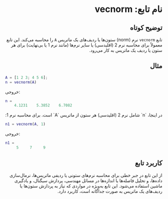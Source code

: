 
<div dir="rtl">

# نام تابع: vecnorm

## توضیح کوتاه
تابع `vecnorm` نرم (norm) ستون‌ها یا ردیف‌های یک ماتریس `A` را محاسبه می‌کند. این تابع معمولاً برای محاسبه نرم 2 (اقلیدسی) یا سایر نرم‌ها (مانند نرم 1 یا بی‌نهایت) برای هر ستون یا ردیف یک ماتریس به کار می‌رود.

## مثال
<div dir="ltr">

```matlab
A = [1 2 3; 4 5 6];
n = vecnorm(A)
```

خروجی:
```matlab
n =
    4.1231    5.3852    6.7082
```

</div>
در اینجا، `n` شامل نرم 2 (اقلیدسی) هر ستون از ماتریس `A` است. برای محاسبه نرم 1:
<div dir="ltr">

```matlab
n1 = vecnorm(A, 1)
```

خروجی:
```matlab
n1 =
     5     7     9
```

</div>

## کاربرد تابع
از این تابع در جبر خطی برای محاسبه نرم‌های ستونی یا ردیفی ماتریس‌ها، نرمال‌سازی داده‌ها، و تحلیل فاصله‌ها یا اندازه‌ها در مسائل مهندسی، پردازش سیگنال، و یادگیری ماشین استفاده می‌شود. این تابع به‌ویژه در مواردی که نیاز به پردازش ستون‌ها یا ردیف‌های یک ماتریس به صورت جداگانه است، کاربرد دارد.

</div>

